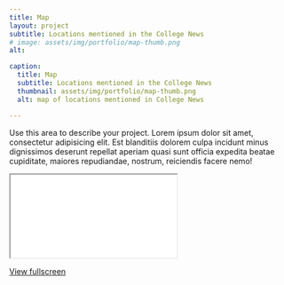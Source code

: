 ```yaml
---
title: Map
layout: project
subtitle: Locations mentioned in the College News
# image: assets/img/portfolio/map-thumb.png 
alt:

caption:
  title: Map
  subtitle: Locations mentioned in the College News
  thumbnail: assets/img/portfolio/map-thumb.png
  alt: map of locations mentioned in College News

---
```


Use this area to describe your project. Lorem ipsum dolor sit amet, consectetur adipisicing elit. Est blanditiis dolorem culpa incidunt minus dignissimos deserunt repellat aperiam quasi sunt officia expedita beatae cupiditate, maiores repudiandae, nostrum, reiciendis facere nemo!

<div class="embed-responsive embed-responsive-4by3">
<iframe class="embed-responsive-item" src= "{{ site.baseurl }}/viz/map.html" allowfullscreen></iframe>
</div>

<a class="btn btn-primary" href="{{ site.baseurl }}/viz/map.html">View fullscreen</a>
